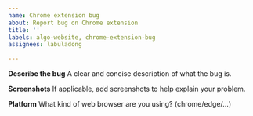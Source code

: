 ```yaml
---
name: Chrome extension bug
about: Report bug on Chrome extension
title: ''
labels: algo-website, chrome-extension-bug
assignees: labuladong

---
```


**Describe the bug**
A clear and concise description of what the bug is.

**Screenshots**
If applicable, add screenshots to help explain your problem.

**Platform**
What kind of web browser are you using? (chrome/edge/...)
